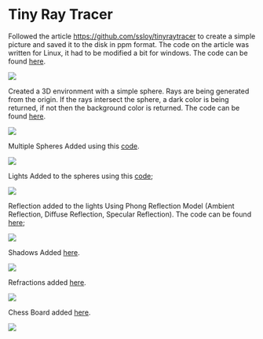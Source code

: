 # Tiny Ray Tracer

Followed the article https://github.com/ssloy/tinyraytracer to create a simple picture and saved it to the disk in ppm format. The code on the article was written for Linux, it had to be modified a bit for windows. The code can be found [here](https://github.com/moezdurrani/tinyRayTracer/blob/main/Codes/ImageToDisk.cpp).

<img src="https://github.com/moezdurrani/tinyRayTracer/blob/main/Images/01.png">

Created a 3D environment with a simple sphere. Rays are being generated from the origin. If the rays intersect the sphere, a dark color is being returned, if not then the background color is returned. The code can be found [here](https://github.com/moezdurrani/tinyRayTracer/blob/main/Codes/3DSphere.cpp).

<img src="https://github.com/moezdurrani/tinyRayTracer/blob/main/Images/02.png">

Multiple Spheres Added using this [code](https://github.com/moezdurrani/tinyRayTracer/blob/main/Codes/MultipleSpheres.cpp).

<img src="https://github.com/moezdurrani/tinyRayTracer/blob/main/Images/03.png">

Lights Added to the spheres using this [code](https://github.com/moezdurrani/tinyRayTracer/blob/main/Codes/Lights.cpp);

<img src="https://github.com/moezdurrani/tinyRayTracer/blob/main/Images/04.png">

Reflection added to the lights Using Phong Reflection Model (Ambient Reflection, Diffuse Reflection, Specular Reflection). The code can be found [here](https://github.com/moezdurrani/tinyRayTracer/blob/main/Codes/Reflections.cpp);

<img src="https://github.com/moezdurrani/tinyRayTracer/blob/main/Images/05.png">

Shadows Added [here](https://github.com/moezdurrani/tinyRayTracer/blob/main/Codes/Shadows.cpp).

<img src="https://github.com/moezdurrani/tinyRayTracer/blob/main/Images/06.png">

Refractions added [here](https://github.com/moezdurrani/tinyRayTracer/blob/main/Codes/Refractions.cpp).

<img src="https://github.com/moezdurrani/tinyRayTracer/blob/main/Images/07.png">

Chess Board added [here](https://github.com/moezdurrani/tinyRayTracer/blob/main/Codes/ChessBoard.cpp).

<img src="https://github.com/moezdurrani/tinyRayTracer/blob/main/Images/08.png">







